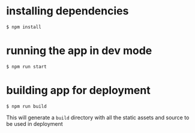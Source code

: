# installing dependencies

```
$ npm install
```

# running the app in dev mode

```
$ npm run start
```

# building app for deployment

```
$ npm run build
```

This will generate a ```build``` directory with all the static assets and source to be used in deployment